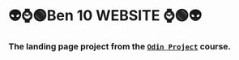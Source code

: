 # 👽⌚🟢Ben 10 WEBSITE ⌚🟢👽
### The landing page project from the [`Odin Project`](https://www.theodinproject.com/dashboard) course. <br> 

